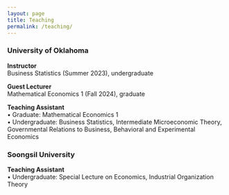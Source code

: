 ```yaml
---
layout: page
title: Teaching
permalink: /teaching/
---
```


### University of Oklahoma

<b> Instructor </b>  
Business Statistics (Summer 2023), undergraduate

<b> Guest Lecturer </b>  
Mathematical Economics 1 (Fall 2024), graduate

<b> Teaching Assistant </b>  
• Graduate: Mathematical Economics 1  
• Undergraduate: Business Statistics, Intermediate Microeconomic Theory, Governmental Relations to Business, Behavioral and Experimental Economics  

### Soongsil University 

<b> Teaching Assistant </b>  
• Undergraduate: Special Lecture on Economics, Industrial Organization Theory


